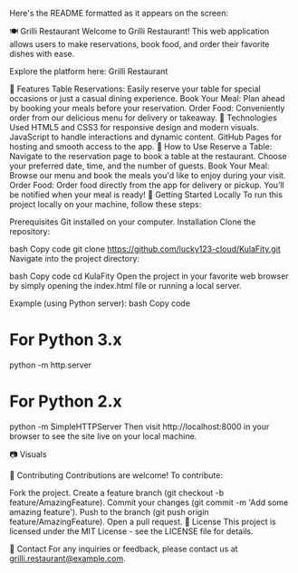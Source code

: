 
Here's the README formatted as it appears on the screen:

🍽️ Grilli Restaurant
Welcome to Grilli Restaurant! This web application allows users to make reservations, book food, and order their favorite dishes with ease.

Explore the platform here: Grilli Restaurant

📜 Features
Table Reservations: Easily reserve your table for special occasions or just a casual dining experience.
Book Your Meal: Plan ahead by booking your meals before your reservation.
Order Food: Conveniently order from our delicious menu for delivery or takeaway.
🔧 Technologies Used
HTML5 and CSS3 for responsive design and modern visuals.
JavaScript to handle interactions and dynamic content.
GitHub Pages for hosting and smooth access to the app.
📖 How to Use
Reserve a Table: Navigate to the reservation page to book a table at the restaurant. Choose your preferred date, time, and the number of guests.
Book Your Meal: Browse our menu and book the meals you'd like to enjoy during your visit.
Order Food: Order food directly from the app for delivery or pickup. You’ll be notified when your meal is ready!
🚀 Getting Started Locally
To run this project locally on your machine, follow these steps:

Prerequisites
Git installed on your computer.
Installation
Clone the repository:

bash
Copy code
git clone https://github.com/lucky123-cloud/KulaFity.git
Navigate into the project directory:

bash
Copy code
cd KulaFity
Open the project in your favorite web browser by simply opening the index.html file or running a local server.

Example (using Python server):
bash
Copy code
# For Python 3.x
python -m http.server

# For Python 2.x
python -m SimpleHTTPServer
Then visit http://localhost:8000 in your browser to see the site live on your local machine.

📷 Visuals

🤝 Contributing
Contributions are welcome! To contribute:

Fork the project.
Create a feature branch (git checkout -b feature/AmazingFeature).
Commit your changes (git commit -m 'Add some amazing feature').
Push to the branch (git push origin feature/AmazingFeature).
Open a pull request.
📄 License
This project is licensed under the MIT License - see the LICENSE file for details.

📧 Contact
For any inquiries or feedback, please contact us at grilli.restaurant@example.com.

